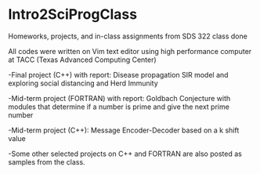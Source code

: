 # Intro2SciProgClass
Homeworks, projects, and in-class assignments from SDS 322 class done

All codes were written on Vim text editor using high performance computer at TACC (Texas Advanced Computing Center)


-Final project (C++) with report: Disease propagation SIR model and exploring social distancing and Herd Immunity 

-Mid-term project (FORTRAN) with report: Goldbach Conjecture with modules that determine if a number is prime and give the next prime number

-Mid-term project (C++): Message Encoder-Decoder based on a k shift value



-Some other selected projects on C++ and FORTRAN are also posted as samples from the class.
